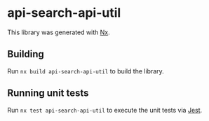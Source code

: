 # api-search-api-util

This library was generated with [Nx](https://nx.dev).

## Building

Run `nx build api-search-api-util` to build the library.

## Running unit tests

Run `nx test api-search-api-util` to execute the unit tests via [Jest](https://jestjs.io).
